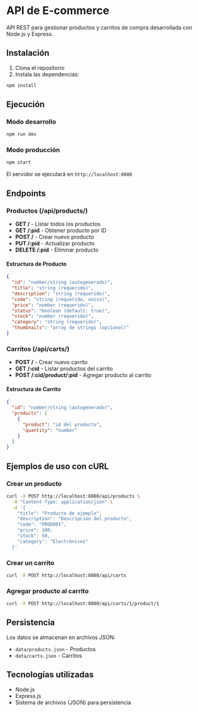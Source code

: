 # API de E-commerce

API REST para gestionar productos y carritos de compra desarrollada con Node.js y Express.

## Instalación

1. Clona el repositorio
2. Instala las dependencias:
```bash
npm install
```

## Ejecución

### Modo desarrollo
```bash
npm run dev
```

### Modo producción
```bash
npm start
```

El servidor se ejecutará en `http://localhost:8080`

## Endpoints

### Productos (/api/products/)

- **GET /** - Listar todos los productos
- **GET /:pid** - Obtener producto por ID
- **POST /** - Crear nuevo producto
- **PUT /:pid** - Actualizar producto
- **DELETE /:pid** - Eliminar producto

#### Estructura de Producto
```json
{
  "id": "number/string (autogenerado)",
  "title": "string (requerido)",
  "description": "string (requerido)",
  "code": "string (requerido, único)",
  "price": "number (requerido)",
  "status": "boolean (default: true)",
  "stock": "number (requerido)",
  "category": "string (requerido)",
  "thumbnails": "array de strings (opcional)"
}
```

### Carritos (/api/carts/)

- **POST /** - Crear nuevo carrito
- **GET /:cid** - Listar productos del carrito
- **POST /:cid/product/:pid** - Agregar producto al carrito

#### Estructura de Carrito
```json
{
  "id": "number/string (autogenerado)",
  "products": [
    {
      "product": "id del producto",
      "quantity": "number"
    }
  ]
}
```

## Ejemplos de uso con cURL

### Crear un producto
```bash
curl -X POST http://localhost:8080/api/products \
  -H "Content-Type: application/json" \
  -d '{
    "title": "Producto de ejemplo",
    "description": "Descripción del producto",
    "code": "PROD001",
    "price": 100,
    "stock": 50,
    "category": "Electrónicos"
  }'
```

### Crear un carrito
```bash
curl -X POST http://localhost:8080/api/carts
```

### Agregar producto al carrito
```bash
curl -X POST http://localhost:8080/api/carts/1/product/1
```

## Persistencia

Los datos se almacenan en archivos JSON:
- `data/products.json` - Productos
- `data/carts.json` - Carritos

## Tecnologías utilizadas

- Node.js
- Express.js
- Sistema de archivos (JSON) para persistencia 